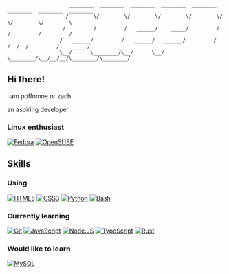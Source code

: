 ```
                    ________  ________  ________  ________  ________  ________  ________  ________ 
                   /        \/        \/        \/        \/        \/        \/        \/        \
                  /         /         /   ______/    _____/         /         /         /         /
                 /   ______/         /   ______/   ______/         /   /  /  /         /    _____/ 
                 \__/      \________/\__/      \__/      \________/\__/__/__/\________/\________/ 

```


## Hi there! 

i am poffomoe or zach.

an aspiring developer

### Linux enthusiast
[![Fedora](https://img.shields.io/badge/fedora-51A2DA?style=for-the-badge&logo=fedora&logoColor=51A2DA&labelColor=white)](https://fedoraproject.org/)
[![OpenSUSE](https://img.shields.io/badge/opensuse-73BA25?style=for-the-badge&logo=opensuse&logoColor=73BA25&labelColor=white)](https://www.opensuse.org/)

## Skills

### Using

[![HTML5](https://img.shields.io/badge/HTML5-E34F26?style=for-the-badge&logo=html5&logoColor=E34F26&labelColor=white)]()
[![CSS3](https://img.shields.io/badge/CSS3-1572B6?style=for-the-badge&logo=css3&logoColor=1572B6&labelColor=white)]()
[![Python](https://img.shields.io/badge/Python-3776AB?style=for-the-badge&logo=python&logoColor=3776AB&labelColor=white)](https://www.python.org/)
[![Bash](https://img.shields.io/badge/Bash-4EAA25?style=for-the-badge&logo=gnubash&logoColor=4EAA25&labelColor=white)](https://www.gnu.org/software/bash/)

### Currently learning

[![Git](https://img.shields.io/badge/Git-F05032?style=for-the-badge&logo=git&logoColor=F05032&labelColor=white)](https://git-scm.com/)
[![JavaScript](https://img.shields.io/badge/JavaScript-F7DF1E?style=for-the-badge&logo=javascript&logoColor=F7DF1E&labelColor=white)]()
[![Node.JS](https://img.shields.io/badge/Node.JS-339933?style=for-the-badge&logo=nodedotjs&logoColor=339933&labelColor=white)](https://nodejs.org/)
[![TypeScript](https://img.shields.io/badge/TypeScript-3178C6?style=for-the-badge&logo=typescript&logoColor=3178C6&labelColor=white)](https://www.typescriptlang.org/)
[![Rust](https://img.shields.io/badge/Rust-000000?style=for-the-badge&logo=rust&logoColor=000000&labelColor=white)](https://www.rust-lang.org/)

### Would like to learn

[![MySQL](https://img.shields.io/badge/MySQL-4479A1?style=for-the-badge&logo=mysql&logoColor=4479A1&labelColor=white)](https://www.mysql.com/)